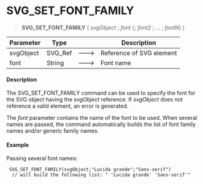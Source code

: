# SVG_SET_FONT_FAMILY

>**SVG_SET_FONT_FAMILY** ( *svgObject* ; *font* {; *font2* ; ... ; *fontN*} )

| Parameter | Type |  | Description |
| --- | --- | --- | --- |
| svgObject | SVG_Ref | &#x1F852; | Reference of SVG element |
| font | String | &#x1F852; | Font name |



#### Description 

The SVG\_SET\_FONT\_FAMILY command can be used to specify the font for the SVG object having the *svgObject* reference. If *svgObject* does not reference a valid element, an error is generated.

The *font* parameter contains the name of the font to be used. When several names are passed, the command automatically builds the list of font family names and/or generic family names.

#### Example 

Passing several font names:

```4d
 SVG_SET_FONT_FAMILY(svgObject;"Lucida grande";"Sans-serif")
  // will build the following list: " 'Lucida grande' 'Sans-serif'"
```
